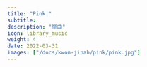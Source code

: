 ```yaml
---
title: "Pink!"
subtitle:
description: "單曲"
icon: library_music
weight: 4
date: 2022-03-31
images: ["/docs/kwon-jinah/pink/pink.jpg"]
---
```

